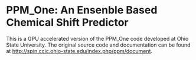 # PPM_One: An Ensenble Based Chemical Shift Predictor

This is a GPU accelerated version of the PPM_One code developed at Ohio State University. The original source code and documentation can be found at http://spin.ccic.ohio-state.edu/index.php/ppm/document.

